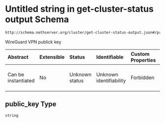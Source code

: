 # Untitled string in get-cluster-status output Schema

```txt
http://schema.nethserver.org/cluster/get-cluster-status-output.json#/properties/nodes/items/properties/vpn/properties/public_key
```

WireGuard VPN publick key

| Abstract            | Extensible | Status         | Identifiable            | Custom Properties | Additional Properties | Access Restrictions | Defined In                                                                                       |
| :------------------ | :--------- | :------------- | :---------------------- | :---------------- | :-------------------- | :------------------ | :----------------------------------------------------------------------------------------------- |
| Can be instantiated | No         | Unknown status | Unknown identifiability | Forbidden         | Allowed               | none                | [get-cluster-status-output.json*](cluster/get-cluster-status-output.json "open original schema") |

## public_key Type

`string`
